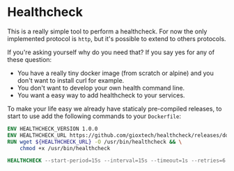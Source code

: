 # Healthcheck

This is a really simple tool to perform a healthcheck. For now the only implemented protocol is `http`, but it's possible to extend to others protocols.

If you're asking yourself why do you need that? If you say yes for any of these question:

- You have a really tiny docker image (from scratch or alpine) and you don't want to install curl for example.
- You don't want to develop your own health command line.
- You want a easy way to add healthcheck to your services.

To make your life easy we already have staticaly pre-compiled releases, to start to use add the following commands to your `Dockerfile`:

```dockerfile
ENV HEALTHCHECK_VERSION 1.0.0
ENV HEALTHCHECK_URL https://github.com/gioxtech/healthcheck/releases/download/v${HEALTHCHECK_VERSION}/healthcheck-${HEALTHCHECK_VERSION}
RUN wget ${HEALTHCHECK_URL} -O /usr/bin/healthcheck && \
    chmod +x /usr/bin/healthcheck

HEALTHCHECK --start-period=15s --interval=15s --timeout=1s --retries=6 CMD healthcheck -http-addr http://localhost/health
```
